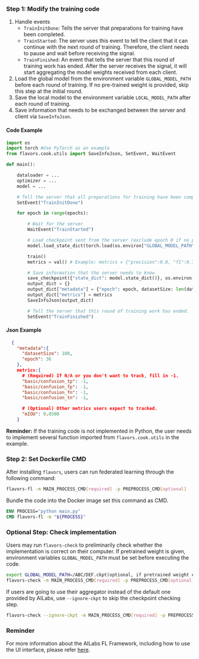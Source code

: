 ### Step 1: Modify the training code
 1. Handle events
	 - `TrainInitDone`: Tells the server that preparations for training have been completed.
	 - `TrainStarted`: The server uses this event to tell the client that it can continue with the next round of training. Therefore, the client needs to pause and wait before receiving the signal.
	 - `TrainFinished`: An event that tells the server that this round of training work has ended. After the server receives the signal, it will start aggregating the model weights received from each client.
 2. Load the global model from the environment variable `GLOBAL_MODEL_PATH` before each round of training. If no pre-trained weight is provided, skip this step at the initial round.
 3. Save the local model to the environment variable `LOCAL_MODEL_PATH` after each round of training.
 4. Save information that needs to be exchanged between the server and client via `SaveInfoJson`.

#### Code Example
```python
import os
import torch #Use PyTorch as an example
from flavors.cook.utils import SaveInfoJson, SetEvent, WaitEvent

def main():

	dataloader = ...
	optimizer = ...
	model = ...

	# Tell the server that all preparations for training have been completed.
	SetEvent("TrainInitDone")

	for epoch in range(epochs):

		# Wait for the server
		WaitEvent("TrainStarted")

		# Load checkpoint sent from the server (exclude epoch 0 if no pre-trained weight)
		model.load_state_dict(torch.load(os.environ["GLOBAL_MODEL_PATH"])["state_dict"])

		train()
		metrics = val() # Example: metrics = {"precision":0.8, "f1":0.7}

		# Save information that the server needs to know
		save_checkpoint({"state_dict": model.state_dict()}, os.environ["LOCAL_MODEL_PATH"])
		output_dict = {}
		output_dict["metadata"] = {"epoch": epoch, datasetSize: len(dataset["train"])}
		output_dict["metrics"] = metrics
		SaveInfoJson(output_dict)

        # Tell the server that this round of training work has ended.
        SetEvent("TrainFinished")
```

#### Json Example
```json
  {
    "metadata":{
      "datasetSize": 100,
      "epoch": 36
    },
    metrics:{
	  # (Required) If N/A or you don't want to track, fill in -1.
      "basic/confusion_tp": -1,
      "basic/confusion_fp": -1,
      "basic/confusion_fn": -1,
      "basic/confusion_tn": -1,

	  # (Optional) Other metrics users expect to tracked.
      "mIOU": 0.8500
	}

```
 **Reminder:** If the training code is not implemented in Python, the user needs to implement several function imported from `flavors.cook.utils` in the example.

### Step 2: Set Dockerfile CMD
After installing `flavors`, users can run federated learning through the following command:
```bash
flavors-fl -m MAIN_PROCESS_CMD[required] -p PREPROCESS_CMD[optional]
```
Bundle the code into the Docker image set this command as CMD.
```dockerfile
ENV PROCESS="python main.py"
CMD flavors-fl -m "${PROCESS}"
```

### Optional Step:  Check implementation
Users may run `flavors-check` to preliminarily check whether the implementation is correct on their computer. If pretrained weight is given, environment variables `GLOBAL_MODEL_PATH` must be set before executing the code.
```bash
export GLOBAL_MODEL_PATH=/ABC/DEF.ckpt(optional, if pretrained weight exists)
flavors-check -m MAIN_PROCESS_CMD[required] -p PREPROCESS_CMD[optional]
```
If users are going to use their aggregator instead of the default one provided by AILabs, use `--ignore-ckpt` to skip the checkpoint checking step.
```bash
flavors-check --ignore-ckpt -m MAIN_PROCESS_CMD[required] -p PREPROCESS_CMD[optional]
```


### Reminder
For more information about the AILabs FL Framework, including how to use the UI interface, please refer [here](https://harmonia.taimedimg.com/flp/documents/fl/2.0/manuals/).
